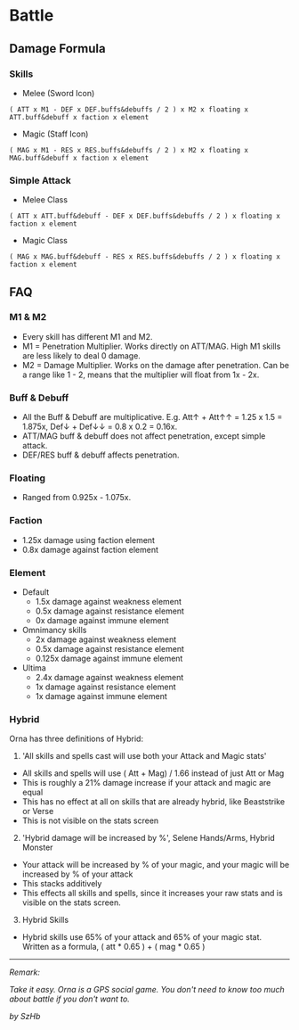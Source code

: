# Battle

## Damage Formula

### Skills

- Melee (Sword Icon)

```
( ATT x M1 - DEF x DEF.buffs&debuffs / 2 ) x M2 x floating x ATT.buff&debuff x faction x element
```

- Magic (Staff Icon)

```
( MAG x M1 - RES x RES.buffs&debuffs / 2 ) x M2 x floating x MAG.buff&debuff x faction x element
```

### Simple Attack

- Melee Class

```
( ATT x ATT.buff&debuff - DEF x DEF.buffs&debuffs / 2 ) x floating x faction x element
```

- Magic Class

```
( MAG x MAG.buff&debuff - RES x RES.buffs&debuffs / 2 ) x floating x faction x element
```

## FAQ

### M1 & M2

- Every skill has different M1 and M2.
- M1 = Penetration Multiplier. Works directly on ATT/MAG. High M1 skills are less likely to deal 0 damage.
- M2 = Damage Multiplier. Works on the damage after penetration. Can be a range like 1 - 2, means that the multiplier will float from 1x - 2x.

### Buff & Debuff

- All the Buff & Debuff are multiplicative. E.g. Att↑ + Att↑↑ = 1.25 x 1.5 = 1.875x, Def↓ + Def↓↓ = 0.8 x 0.2 = 0.16x.
- ATT/MAG buff & debuff does not affect penetration, except simple attack.
- DEF/RES buff & debuff affects penetration.

### Floating

- Ranged from 0.925x - 1.075x.

### Faction

- 1.25x damage using faction element
- 0.8x damage against faction element

### Element

- Default
  - 1.5x damage against weakness element
  - 0.5x damage against resistance element
  - 0x damage against immune element
- Omnimancy skills
  - 2x damage against weakness element
  - 0.5x damage against resistance element
  - 0.125x damage against immune element
- Ultima
  - 2.4x damage against weakness element
  - 1x damage against resistance element
  - 1x damage against immune element

### Hybrid

Orna has three definitions of Hybrid:

1. 'All skills and spells cast will use both your Attack and Magic stats'
- All skills and spells will use ( Att + Mag) / 1.66 instead of just Att or Mag
- This is roughly a 21% damage increase if your attack and magic are equal
- This has no effect at all on skills that are already hybrid, like Beaststrike or Verse
- This is not visible on the stats screen
2. 'Hybrid damage will be increased by %', Selene Hands/Arms, Hybrid Monster
- Your attack will be increased by % of your magic, and your magic will be increased by % of your attack
- This stacks additively
- This effects all skills and spells, since it increases your raw stats and is visible on the stats screen.
3. Hybrid Skills
- Hybrid skills use 65% of your attack and 65% of your magic stat. Written as a formula, ( att * 0.65 ) + ( mag * 0.65 )

---

*Remark:*

*Take it easy. Orna is a GPS social game. You don't need to know too much about battle if you don't want to.*

*by SzHb*
